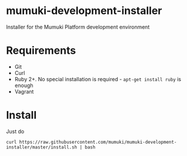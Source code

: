 # mumuki-development-installer
Installer for the Mumuki Platform development environment

# Requirements

* Git
* Curl
* Ruby 2+. No special installation is required - `apt-get install ruby` is enough
* Vagrant

# Install

Just do

```
curl https://raw.githubusercontent.com/mumuki/mumuki-development-installer/master/install.sh | bash
```
